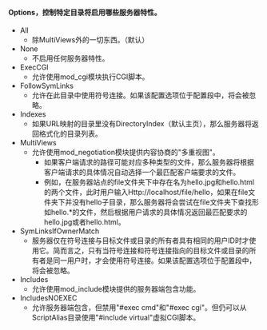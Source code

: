 #### Options，控制特定目录将启用哪些服务器特性。

- All
    + 除MultiViews外的一切东西。（默认）
- None
    + 不启用任何服务器特性。
- ExecCGI
    + 允许使用mod_cgi模块执行CGI脚本。
- FollowSymLinks
    + 允许在此目录中使用符号连接。如果该配置选项位于<Location>配置段中，将会被忽略。
- Indexes
    + 如果URL映射的目录里没有DirectoryIndex（默认主页），那么服务器将返回格式化的目录列表。
- MultiViews
    + 允许使用mod_negotiation模块提供内容协商的"多重视图"。
        * 如果客户端请求的路径可能对应多种类型的文件，那么服务器将根据客户端请求的具体情况自动选择一个最匹配客户端要求的文件。
        * 例如，在服务器站点的file文件夹下中存在名为hello.jpg和hello.html的两个文件，此时用户输入Http://localhost/file/hello，如果在file文件夹下并没有hello子目录，那么服务器将会尝试在file文件夹下查找形如hello.*的文件，然后根据用户请求的具体情况返回最匹配要求的hello.jpg或者hello.html。
- SymLinksIfOwnerMatch
    + 服务器仅在符号连接与目标文件或目录的所有者具有相同的用户ID时才使用它。简而言之，只有当符号连接和符号连接指向的目标文件或目录的所有者是同一用户时，才会使用符号连接。如果该配置选项位于<Location>配置段中，将会被忽略。
- Includes
    + 允许使用mod_include模块提供的服务器端包含功能。
- IncludesNOEXEC
    + 允许服务器端包含，但禁用"#exec cmd"和"#exec cgi"。但仍可以从ScriptAlias目录使用"#include virtual"虚拟CGI脚本。